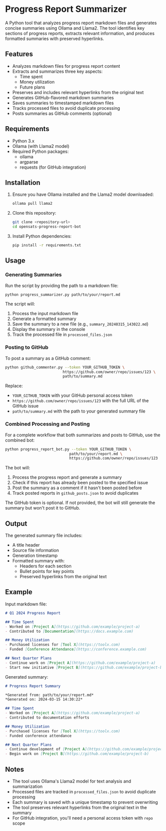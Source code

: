 # Progress Report Summarizer

A Python tool that analyzes progress report markdown files and generates concise summaries using Ollama and Llama2. The tool identifies key sections of progress reports, extracts relevant information, and produces formatted summaries with preserved hyperlinks.

## Features

- Analyzes markdown files for progress report content
- Extracts and summarizes three key aspects:
  - Time spent
  - Money utilization
  - Future plans
- Preserves and includes relevant hyperlinks from the original text
- Generates GitHub-flavored markdown summaries
- Saves summaries to timestamped markdown files
- Tracks processed files to avoid duplicate processing
- Posts summaries as GitHub comments (optional)

## Requirements

- Python 3.x
- Ollama (with Llama2 model)
- Required Python packages:
  - ollama
  - argparse
  - requests (for GitHub integration)

## Installation

1. Ensure you have Ollama installed and the Llama2 model downloaded:
   ```bash
   ollama pull llama2
   ```

2. Clone this repository:
   ```bash
   git clone <repository-url>
   cd opensats-progress-report-bot
   ```

3. Install Python dependencies:
   ```bash
   pip install -r requirements.txt
   ```

## Usage

### Generating Summaries

Run the script by providing the path to a markdown file:

```bash
python progress_summarizer.py path/to/your/report.md
```

The script will:
1. Process the input markdown file
2. Generate a formatted summary
3. Save the summary to a new file (e.g., `summary_20240315_143022.md`)
4. Display the summary in the console
5. Track the processed file in `processed_files.json`

### Posting to GitHub

To post a summary as a GitHub comment:

```bash
python github_commenter.py --token YOUR_GITHUB_TOKEN \
                          https://github.com/owner/repo/issues/123 \
                          path/to/summary.md
```

Replace:
- `YOUR_GITHUB_TOKEN` with your GitHub personal access token
- `https://github.com/owner/repo/issues/123` with the full URL of the GitHub issue
- `path/to/summary.md` with the path to your generated summary file

### Combined Processing and Posting

For a complete workflow that both summarizes and posts to GitHub, use the combined bot:

```bash
python progress_report_bot.py --token YOUR_GITHUB_TOKEN \
                             path/to/your/report.md \
                             https://github.com/owner/repo/issues/123
```

The bot will:
1. Process the progress report and generate a summary
2. Check if this report has already been posted to the specified issue
3. Post the summary as a comment if it hasn't been posted before
4. Track posted reports in `github_posts.json` to avoid duplicates

The GitHub token is optional. If not provided, the bot will still generate the summary but won't post it to GitHub.

## Output

The generated summary file includes:
- A title header
- Source file information
- Generation timestamp
- Formatted summary with:
  - Headers for each section
  - Bullet points for key points
  - Preserved hyperlinks from the original text

## Example

Input markdown file:
```markdown
# Q1 2024 Progress Report

## Time Spent
- Worked on [Project A](https://github.com/example/project-a)
- Contributed to [Documentation](https://docs.example.com)

## Money Utilization
- Purchased licenses for [Tool X](https://toolx.com)
- Funded [Conference Attendance](https://conference.example.com)

## Next Quarter Plans
- Continue work on [Project A](https://github.com/example/project-a)
- Start new initiative [Project B](https://github.com/example/project-b)
```

Generated summary:
```markdown
# Progress Report Summary

*Generated from: path/to/your/report.md*
*Generated on: 2024-03-15 14:30:22*

## Time Spent
- Worked on [Project A](https://github.com/example/project-a)
- Contributed to documentation efforts

## Money Utilization
- Purchased licenses for [Tool X](https://toolx.com)
- Funded conference attendance

## Next Quarter Plans
- Continue development of [Project A](https://github.com/example/project-a)
- Begin work on [Project B](https://github.com/example/project-b)
```

## Notes

- The tool uses Ollama's Llama2 model for text analysis and summarization
- Processed files are tracked in `processed_files.json` to avoid duplicate processing
- Each summary is saved with a unique timestamp to prevent overwriting
- The tool preserves relevant hyperlinks from the original text in the summary
- For GitHub integration, you'll need a personal access token with `repo` scope 